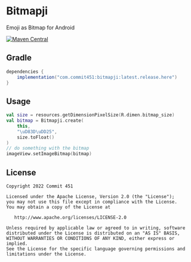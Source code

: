 # Bitmapji
Emoji as Bitmap for Android

[![Maven Central](https://maven-badges.herokuapp.com/maven-central/com.commit451/bitmapji/badge.svg)](https://maven-badges.herokuapp.com/maven-central/com.commit451/bitmapji)

## Gradle
```groovy
dependencies {
    implementation("com.commit451:bitmapji:latest.release.here")
}
```

## Usage
```kotlin
val size = resources.getDimensionPixelSize(R.dimen.bitmap_size)
val bitmap = Bitmapji.create(
    this,
    "\uD83D\uDD25",
    size.toFloat()
)
// do something with the bitmap
imageView.setImageBitmap(bitmap)
```

License
--------

    Copyright 2022 Commit 451

    Licensed under the Apache License, Version 2.0 (the "License");
    you may not use this file except in compliance with the License.
    You may obtain a copy of the License at

       http://www.apache.org/licenses/LICENSE-2.0

    Unless required by applicable law or agreed to in writing, software
    distributed under the License is distributed on an "AS IS" BASIS,
    WITHOUT WARRANTIES OR CONDITIONS OF ANY KIND, either express or implied.
    See the License for the specific language governing permissions and
    limitations under the License.

